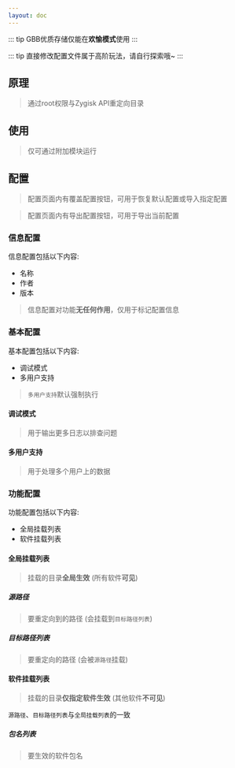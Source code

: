 ```yaml
---
layout: doc
---
```


::: tip
GBB优质存储仅能在**欢愉模式**使用
:::

::: tip
直接修改配置文件属于高阶玩法，请自行探索哦~
:::

## 原理

> 通过root权限与Zygisk API重定向目录

## 使用

> 仅可通过附加模块运行

## 配置

> 配置页面内有覆盖配置按钮，可用于恢复默认配置或导入指定配置

> 配置页面内有导出配置按钮，可用于导出当前配置

### 信息配置

信息配置包括以下内容:

- 名称
- 作者
- 版本

> 信息配置对功能**无任何作用**，仅用于标记配置信息

### 基本配置

基本配置包括以下内容:

- 调试模式
- 多用户支持

> `多用户支持`默认强制执行

#### 调试模式

> 用于输出更多日志以排查问题

#### 多用户支持

> 用于处理多个用户上的数据

### 功能配置

功能配置包括以下内容:

- 全局挂载列表
- 软件挂载列表

#### 全局挂载列表

> 挂载的目录**全局生效** (所有软件**可见**)

##### 源路径

> 要重定向到的路径 (会挂载到`目标路径列表`)

##### 目标路径列表

> 要重定向的路径 (会被`源路径`挂载)

#### 软件挂载列表

> 挂载的目录**仅指定软件生效** (其他软件**不可见**)

`源路径`、`目标路径列表`与`全局挂载列表`的一致

##### 包名列表

> 要生效的软件包名
